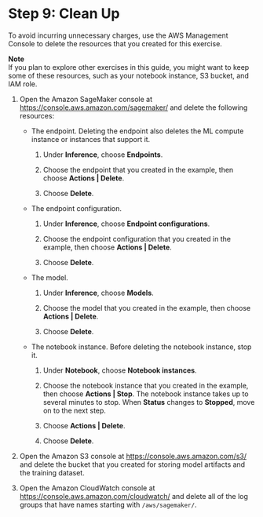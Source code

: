 # Step 9: Clean Up<a name="ex1-cleanup"></a>

To avoid incurring unnecessary charges, use the AWS Management Console to delete the resources that you created for this exercise\. 

**Note**  
If you plan to explore other exercises in this guide, you might want to keep some of these resources, such as your notebook instance, S3 bucket, and IAM role\.

 

1. Open the Amazon SageMaker console at [https://console\.aws\.amazon\.com/sagemaker/](https://console.aws.amazon.com/sagemaker/) and delete the following resources:
   + The endpoint\. Deleting the endpoint also deletes the ML compute instance or instances that support it\.

     1. Under **Inference**, choose **Endpoints**\.

     1. Choose the endpoint that you created in the example, then choose **Actions \| Delete**\.

     1. Choose **Delete**\.
   + The endpoint configuration\.

     1. Under **Inference**, choose **Endpoint configurations**\.

     1. Choose the endpoint configuration that you created in the example, then choose **Actions \| Delete**\.

     1. Choose **Delete**\.
   + The model\.

     1. Under **Inference**, choose **Models**\.

     1. Choose the model that you created in the example, then choose **Actions \| Delete**\.

     1. Choose **Delete**\.
   + The notebook instance\. Before deleting the notebook instance, stop it\.

     1. Under **Notebook**, choose **Notebook instances**\.

     1. Choose the notebook instance that you created in the example, then choose **Actions \| Stop**\. The notebook instance takes up to several minutes to stop\. When **Status** changes to **Stopped**, move on to the next step\.

     1. Choose **Actions \| Delete**\.

     1. Choose **Delete**\.

1. Open the Amazon S3 console at [https://console\.aws\.amazon\.com/s3/](https://console.aws.amazon.com/s3/) and delete the bucket that you created for storing model artifacts and the training dataset\. 

1. Open the Amazon CloudWatch console at [https://console\.aws\.amazon\.com/cloudwatch/](https://console.aws.amazon.com/cloudwatch/) and delete all of the log groups that have names starting with `/aws/sagemaker/`\.